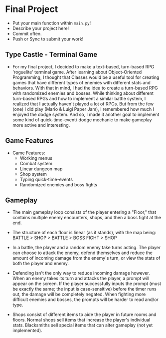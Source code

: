# Final Project
- Put your main function within `main.py`!
- Describe your project here!
- Commit often.
- Push or Sync to submit your work!


## Type Castle - Terminal Game
* For my final project, I decided to make a text-based, turn-based RPG 'roguelite' terminal game. After learning about Object-Oriented Programming, I thought that Classes would be a useful tool for creating games that have different types of enemies with different stats and behaviors. With that in mind, I had the idea to create a turn-based RPG with randomized enemies and bosses. While thinking about different turn-based RPGs and how to implement a similar battle system, I realized that I actually haven't played a lot of RPGs. But from the few (one) I did play (Mario & Luigi Paper Jam), I remembered how much I enjoyed the dodge system. And so, I made it another goal to implement some kind of quick-time-event/ dodge mechanic to make gameplay more active and interesting.

## Game Features
* Game Features:
  - Working menus
  - Combat system
  - Linear dungeon map
  - Shop system
  - Typing quick-time-events
  - Randomized enemies and boss fights
 
## Gameplay

* The main gameplay loop consists of the player entering a "Floor," that contains multiple enemy encounters, shops, and then a boss fight at the end.

* The structure of each floor is linear (as it stands), with the map being:
  BATTLE > SHOP > BATTLE > BOSS FIGHT > SHOP

* In a battle, the player and a random enemy take turns acting. The player can choose to attack the enemy, defend themselves and reduce the amount of incoming damage from the enemy's turn, or view the stats of both the player and enemy.

* Defending isn't the only way to reduce incoming damage however. When an enemy takes its turn and attacks the player, a prompt will appear on the screen. If the player successfully inputs the prompt (must be exactly the same; the input is case-sensitive) before the timer runs out,  the damage will be completely negated. When fighting more difficult enemies and bosses, the prompts will be harder to read and/or type.

* Shops consist of different items to aide the player in future rooms and floors. Normal shops sell items that increase the player's individual stats. Blacksmiths sell special items that can alter gameplay (not yet implemented).
